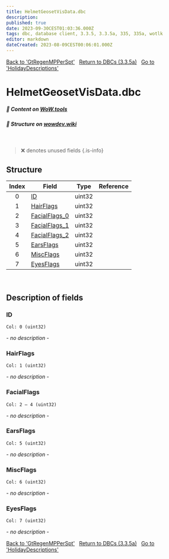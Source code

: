```yaml
---
title: HelmetGeosetVisData.dbc
description:
published: true
date: 2023-09-30CEST01:03:36.000Z
tags: dbc, database client, 3.3.5, 3.3.5a, 335, 335a, wotlk
editor: markdown
dateCreated: 2023-08-09CEST00:06:01.000Z
---
```

<a href="https://trinitycore.info/files/DBC/335/gtregenmpperspt" class="mt-5 v-btn v-btn--depressed v-btn--flat v-btn--outlined theme--light v-size--default darkblue--text text--lighten-3"><span class="v-btn__content"><i aria-hidden="true" class="v-icon notranslate v-icon--left mdi mdi-arrow-left theme--light"></i><span>Back to 'GtRegenMPPerSpt'</span></span></a>&nbsp;&nbsp;&nbsp;<a href="https://trinitycore.info/files/DBC/335/DBC" class="mt-5 v-btn v-btn--depressed v-btn--flat v-btn--outlined theme--light v-size--default darkblue--text text--lighten-3"><span class="v-btn__content"><i aria-hidden="true" class="v-icon notranslate v-icon--left mdi mdi-home-outline theme--light"></i><span>Return to DBCs (3.3.5a)</span></span></a>&nbsp;&nbsp;&nbsp;<a href="https://trinitycore.info/files/DBC/335/holidaydescriptions" class="mt-5 v-btn v-btn--depressed v-btn--flat v-btn--outlined theme--light v-size--default darkblue--text text--lighten-3"><span class="v-btn__content"><span>Go to 'HolidayDescriptions'</span><i aria-hidden="true" class="v-icon notranslate v-icon--right mdi mdi-arrow-right theme--light"></i></span></a>

# HelmetGeosetVisData.dbc
##### :open_book: Content on [WoW.tools](https://wow.tools/dbc/?dbc=helmetgeosetvisdata&build=3.3.5.12340)
##### :pencil: Structure on [wowdev.wiki](https://wowdev.wiki/DB/HelmetGeosetVisData)
&nbsp;

> :x: denotes unused fields
{.is-info}


## Structure

| Index | Field | Type | Reference |
| :---: | --- | :---: | --- |
| 0 | [ID](#id) | uint32 |  |
| 1 | [HairFlags](#hairflags) | uint32 |  |
| 2 | [FacialFlags_0](#facialflags) | uint32 |  |
| 3 | [FacialFlags_1](#facialflags) | uint32 |  |
| 4 | [FacialFlags_2](#facialflags) | uint32 |  |
| 5 | [EarsFlags](#earsflags) | uint32 |  |
| 6 | [MiscFlags](#miscflags) | uint32 |  |
| 7 | [EyesFlags](#eyesflags) | uint32 |  |
&nbsp;
## Description of fields

### ID
<code>Col: 0 (uint32)</code>

*- no description -*
&nbsp;

### HairFlags
<code>Col: 1 (uint32)</code>

*- no description -*
&nbsp;

### FacialFlags
<code>Col: 2 &ndash; 4 (uint32)</code>

*- no description -*
&nbsp;

### EarsFlags
<code>Col: 5 (uint32)</code>

*- no description -*
&nbsp;

### MiscFlags
<code>Col: 6 (uint32)</code>

*- no description -*
&nbsp;

### EyesFlags
<code>Col: 7 (uint32)</code>

*- no description -*
&nbsp;

<a href="https://trinitycore.info/files/DBC/335/gtregenmpperspt" class="mt-5 v-btn v-btn--depressed v-btn--flat v-btn--outlined theme--light v-size--default darkblue--text text--lighten-3"><span class="v-btn__content"><i aria-hidden="true" class="v-icon notranslate v-icon--left mdi mdi-arrow-left theme--light"></i><span>Back to 'GtRegenMPPerSpt'</span></span></a>&nbsp;&nbsp;&nbsp;<a href="https://trinitycore.info/files/DBC/335/DBC" class="mt-5 v-btn v-btn--depressed v-btn--flat v-btn--outlined theme--light v-size--default darkblue--text text--lighten-3"><span class="v-btn__content"><i aria-hidden="true" class="v-icon notranslate v-icon--left mdi mdi-home-outline theme--light"></i><span>Return to DBCs (3.3.5a)</span></span></a>&nbsp;&nbsp;&nbsp;<a href="https://trinitycore.info/files/DBC/335/holidaydescriptions" class="mt-5 v-btn v-btn--depressed v-btn--flat v-btn--outlined theme--light v-size--default darkblue--text text--lighten-3"><span class="v-btn__content"><span>Go to 'HolidayDescriptions'</span><i aria-hidden="true" class="v-icon notranslate v-icon--right mdi mdi-arrow-right theme--light"></i></span></a>
